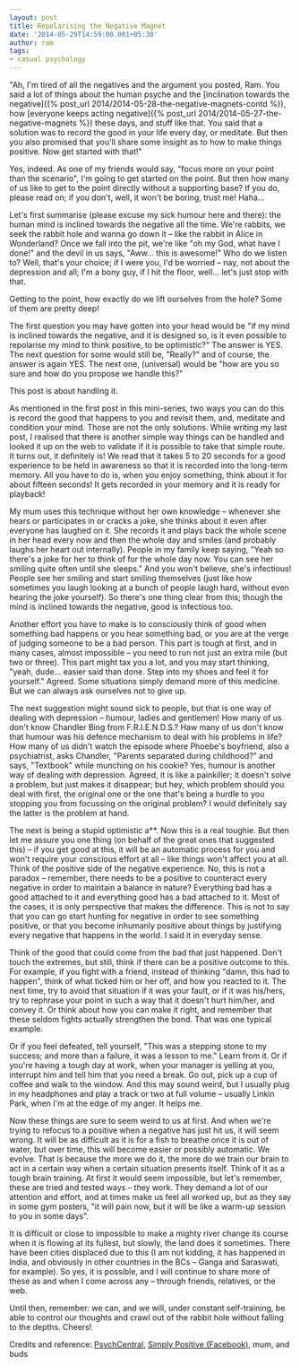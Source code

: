 ```yaml
---
layout: post
title: Repolarising the Negative Magnet
date: '2014-05-29T14:59:00.001+05:30'
author: ram
tags:
- casual psychology
---
```


"Ah, I'm tired of all the negatives and the argument you posted, Ram. You said a lot of things about the human psyche and the [inclination towards the negative]({% post_url 2014/2014-05-28-the-negative-magnets-contd %}), how [everyone keeps acting negative]({% post_url 2014/2014-05-27-the-negative-magnets %}) these days, and stuff like that. You said that a solution was to record the good in your life every day, or meditate. But then you also promised that you'll share some insight as to how to make things positive. Now get started with that!"

Yes, indeed. As one of my friends would say, "focus more on your point than the scenario", I'm going to get started on the point. But then how many of us like to get to the point directly without a supporting base? If you do, please read on; if you don't, well, it won't be boring, trust me! Haha…

Let's first summarise (please excuse my sick humour here and there): the human mind is inclined towards the negative all the time. We're rabbits, we seek the rabbit hole and wanna go down it – like the rabbit in Alice in Wonderland? Once we fall into the pit, we're like "oh my God, what have I done!" and the devil in us says, "Aww… this is awesome!" Who do we listen to? Well, that's your choice; if I were you, I'd be worried – nay, not about the depression and all; I'm a bony guy, if I hit the floor, well… let's just stop with that.

Getting to the point, how exactly do we lift ourselves from the hole? Some of them are pretty deep!

The first question you may have gotten into your head would be "if my mind is inclined towards the negative, and it is designed so, is it even possible to repolarise my mind to think positive, to be optimistic?" The answer is YES. The next question for some would still be, "Really?" and of course, the answer is again YES. The next one, (universal) would be "how are you so sure and how do you propose we handle this?"

This post is about handling it.

As mentioned in the first post in this mini-series, two ways you can do this is record the good that happens to you and revisit them, and, meditate and condition your mind. Those are not the only solutions. While writing my last post, I realised that there is another simple way things can be handled and looked it up on the web to validate if it is possible to take that simple route. It turns out, it definitely is! We read that it takes 5 to 20 seconds for a good experience to be held in awareness so that it is recorded into the long-term memory. All you have to do is, when you enjoy something, think about it for about fifteen seconds! It gets recorded in your memory and it is ready for playback!

My mum uses this technique without her own knowledge – whenever she hears or participates in or cracks a joke, she thinks about it even after everyone has laughed on it. She records it and plays back the whole scene in her head every now and then the whole day and smiles (and probably laughs her heart out internally). People in my family keep saying, "Yeah so there's a joke for her to think of for the whole day now. You can see her smiling quite often until she sleeps." And you won't believe, she's infectious! People see her smiling and start smiling themselves (just like how sometimes you laugh looking at a bunch of people laugh hard, without even hearing the joke yourself). So there's one thing clear from this; though the mind is inclined towards the negative, good is infectious too.

Another effort you have to make is to consciously think of good when something bad happens or you hear something bad, or you are at the verge of judging someone to be a bad person. This part is tough at first, and in many cases, almost impossible – you need to run not just an extra mile (but two or three). This part might tax you a lot, and you may start thinking, "yeah, dude… easier said than done. Step into my shoes and feel it for yourself." Agreed. Some situations simply demand more of this medicine. But we can always ask ourselves not to give up.

The next suggestion might sound sick to people, but that is one way of dealing with depression – humour, ladies and gentlemen! How many of us don't know Chandler Bing from F.R.I.E.N.D.S.? Haw many of us don't know that humour was his defence mechanism to deal with his problems in life? How many of us didn't watch the episode where Phoebe's boyfriend, also a psychiatrist, asks Chandler, "Parents separated during childhood?" and says, "Textbook" while munching on his cookie? Yes, humour is another way of dealing with depression. Agreed, it is like a painkiller; it doesn't solve a problem, but just makes it disappear; but hey, which problem should you deal with first, the original one or the one that's being a hurdle to you stopping you from focussing on the original problem? I would definitely say the latter is the problem at hand.

The next is being a stupid optimistic a**. Now this is a real toughie. But then let me assure you one thing (on behalf of the great ones that suggested this) – if you get good at this, it will be an automatic process for you and won't require your conscious effort at all – like things won't affect you at all. Think of the positive side of the negative experience. No, this is not a paradox – remember, there needs to be a positive to counteract every negative in order to maintain a balance in nature? Everything bad has a good attached to it and everything good has a bad attached to it. Most of the cases, it is only perspective that makes the difference. This is not to say that you can go start hunting for negative in order to see something positive, or that you become inhumanly positive about things by justifying every negative that happens in the world. I said it in everyday sense.

Think of the good that could come from the bad that just happened. Don't touch the extremes, but still, think if there can be a positive outcome to this. For example, if you fight with a friend, instead of thinking "damn, this had to happen", think of what ticked him or her off, and how you reacted to it. The next time, try to avoid that situation if it was your fault, or if it was his/hers, try to rephrase your point in such a way that it doesn't hurt him/her, and convey it. Or think about how you can make it right, and remember that these seldom fights actually strengthen the bond. That was one typical example.

Or if you feel defeated, tell yourself, "This was a stepping stone to my success; and more than a failure, it was a lesson to me." Learn from it. Or if you're having a tough day at work, when your manager is yelling at you, interrupt him and tell him that you need a break. Go out, pick up a cup of coffee and walk to the window. And this may sound weird, but I usually plug in my headphones and play a track or two at full volume – usually Linkin Park, when I'm at the edge of my anger. It helps me.

Now these things are sure to seem weird to us at first. And when we're trying to refocus to a positive when a negative has just hit us, it will seem wrong. It will be as difficult as it is for a fish to breathe once it is out of water, but over time, this will become easier or possibly automatic. We evolve. That is because the more we do it, the more do we train our brain to act in a certain way when a certain situation presents itself. Think of it as a tough brain training. At first it would seem impossible, but let's remember, these are tried and tested ways – they work. They demand a lot of our attention and effort, and at times make us feel all worked up, but as they say in some gym posters, "it will pain now, but it will be like a warm-up session to you in some days".

It is difficult or close to impossible to make a mighty river change its course when it is flowing at its fullest, but slowly, the land does it sometimes. There have been cities displaced due to this (I am not kidding, it has happened in India, and obviously in other countries in the BCs – Ganga and Saraswati, for example). So yes, it is possible, and I will continue to share more of these as and when I come across any – through friends, relatives, or the web.

Until then, remember: we can, and we will, under constant self-training, be able to control our thoughts and crawl out of the rabbit hole without falling to the depths. Cheers!

Credits and reference: [PsychCentral](http://psychcentral.com/), [Simply Positive (Facebook)](https://www.facebook.com/simplypositive/), mum, and buds

